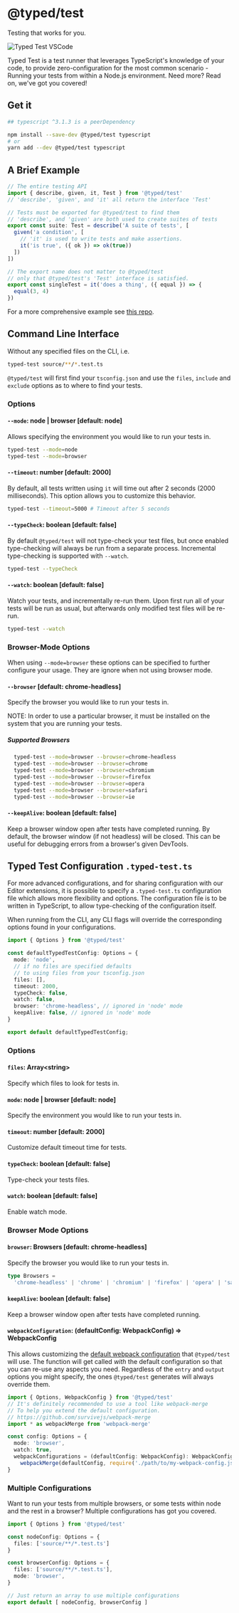 # @typed/test 

Testing that works for you.

![Typed Test VSCode](./docs/typed-test-vscode.gif)

Typed Test is a test runner that leverages TypeScript's knowledge of your code,
to provide zero-configuration for the most common scenario - Running your tests 
from within a Node.js environment. Need more? Read on, we've got you covered!

## Get it 

```sh
## typescript ^3.1.3 is a peerDependency

npm install --save-dev @typed/test typescript
# or 
yarn add --dev @typed/test typescript
```

## A Brief Example 

```typescript
// The entire testing API
import { describe, given, it, Test } from '@typed/test'
// 'describe', 'given', and 'it' all return the interface 'Test'

// Tests must be exported for @typed/test to find them
// 'describe', and 'given' are both used to create suites of tests
export const suite: Test = describe('A suite of tests', [
  given('a condition', [
    // 'it' is used to write tests and make assertions.
    it('is true', ({ ok }) => ok(true))
  ])
])

// The export name does not matter to @typed/test 
// only that @typed/test's 'Test' interface is satisfied.
export const singleTest = it('does a thing', ({ equal }) => {
  equal(3, 4)
})
```

For a more comprehensive example see [this repo](https://github.com/TylorS/typed-test-example).

## Command Line Interface

Without any specified files on the CLI, i.e.
```sh
typed-test source/**/*.test.ts
```
`@typed/test` will first find your `tsconfig.json` and use the `files`, `include` and `exclude` options as to where to find your tests.

### Options 

#### `--mode`: node | browser [default: node]

Allows specifying the environment you would like to run your tests in. 

```sh
typed-test --mode=node
typed-test --mode=browser
```

#### `--timeout`: number [default: 2000]

By default, all tests written using `it` will time out after 2 seconds (2000 milliseconds). This option allows you to customize this behavior.

```sh
typed-test --timeout=5000 # Timeout after 5 seconds
```

#### `--typeCheck`: boolean [default: false]

By default `@typed/test` will not type-check your test files, but 
once enabled type-checking will always be run from a separate process. Incremental type-checking is supported with `--watch`.

```sh
typed-test --typeCheck
```

#### `--watch`: boolean [default: false]

Watch your tests, and incrementally re-run them. Upon first run all of your tests will be run as usual, but afterwards only modified test files will be re-run.

```sh
typed-test --watch
```

### Browser-Mode Options

When using `--mode=browser` these options can be specified to further configure your usage. They are ignore when not using browser mode.

#### `--browser` [default: chrome-headless]

Specify the browser you would like to run your tests in.

NOTE: In order to use a particular browser, it must be installed on the system that you are running your tests.

##### Supported Browsers 
```sh
  typed-test --mode=browser --browser=chrome-headless
  typed-test --mode=browser --browser=chrome
  typed-test --mode=browser --browser=chromium
  typed-test --mode=browser --browser=firefox
  typed-test --mode=browser --browser=opera
  typed-test --mode=browser --browser=safari
  typed-test --mode=browser --browser=ie
```

#### `--keepAlive`: boolean [default: false]

Keep a browser window open after tests have completed running. By default, the browser window (if not headless) will be closed. This 
can be useful for debugging errors from a browser's given DevTools.


## Typed Test Configuration `.typed-test.ts`

For more advanced configurations, and for sharing configuration with our Editor extensions, it is possible to specify a `.typed-test.ts` configuration file which allows more flexibility and options. The configuration file is to be written in TypeScript, to allow type-checking of the configuration itself.

When running from the CLI, any CLI flags will override the corresponding options 
found in your configurations.

```typescript
import { Options } from '@typed/test'

const defaultTypedTestConfig: Options = {
  mode: 'node',
  // if no files are specified defaults 
  // to using files from your tsconfig.json
  files: [], 
  timeout: 2000,
  typeCheck: false,
  watch: false,
  browser: 'chrome-headless', // ignored in 'node' mode
  keepAlive: false, // ignored in 'node' mode
}

export default defaultTypedTestConfig;
```

### Options

#### `files`: Array&lt;string&gt;

Specify which files to look for tests in.

#### `mode`: node | browser [default: node]

Specify the environment you would like to run your tests in. 

#### `timeout`: number [default: 2000]

Customize default timeout time for tests.

#### `typeCheck`: boolean [default: false]

Type-check your tests files.

#### `watch`: boolean [default: false]

Enable watch mode.

### Browser Mode Options

#### `browser`: Browsers [default: chrome-headless]

Specify the browser you would like to run your tests in.

```typescript
type Browsers = 
  'chrome-headless' | 'chrome' | 'chromium' | 'firefox' | 'opera' | 'safari' | 'ie'
```

#### `keepAlive`: boolean [default: false]

Keep a browser window open after tests have completed running.

#### `webpackConfiguration`: (defaultConfig: WebpackConfig) => WebpackConfig

This allows customizing the [default webpack configuration](./source/browser/webpack/defaultWebpackConfig.ts) that `@typed/test` will use. The function will get called _with_ the default configuration so that you can re-use any aspects you need. 
Regardless of the `entry` and `output` options you might specify, the ones `@typed/test` generates will always override them.

```typescript
import { Options, WebpackConfig } from '@typed/test'
// It's definitely recommended to use a tool like webpack-merge
// To help you extend the default configuration.
// https://github.com/survivejs/webpack-merge
import * as webpackMerge from 'webpack-merge'

const config: Options = {
  mode: 'browser',
  watch: true,
  webpackConfigurations = (defaultConfig: WebpackConfig): WebpackConfig => 
    webpackMerge(defaultConfig, require('./path/to/my-webpack-config.js'))
}
```

### Multiple Configurations

Want to run your tests from multiple browsers, or some tests within node and 
the rest in a browser? Multiple configurations has got you covered.

```typescript
import { Options } from '@typed/test'

const nodeConfig: Options = {
  files: ['source/**/*.test.ts']
}

const browserConfig: Options = {
  files: ['source/**/*.test.ts'],
  mode: 'browser',
}

// Just return an array to use multiple configurations
export default [ nodeConfig, browserConfig ]
```